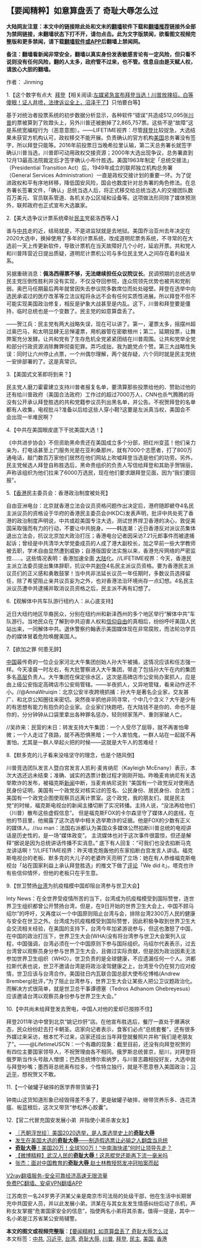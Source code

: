  <h2>【要闻精粹】如意算盘丢了 奇耻大辱怎么过</h2> <p class="notice"><b>大陆网友注意：本文中的链接除此处和文末的<a href="https://github.com/bannedbook/fanqiang" >翻墙</a>软件下载和<a href="https://github.com/killgcd/justmysocks/blob/master/README.md">翻墙推荐</a>链接外全部为禁网链接，未翻墙状态下打不开，请勿点击。此为文字版禁闻，欲看图文视频完整版和更多禁闻，请下载<a href="https://github.com/bannedbook/fanqiang">翻墙软件或APP</a>后翻墙上禁闻网。</p><p>备注：翻墙看新闻非常安全，翻墙以真实身份发表敏感言论有一定风险，但只看不说则没有任何风险，翻的人太多，政府管不过来，也不管。信息自由是天赋人权，请放心大胆的翻墙。</b></p>  <div class="entry"> <p>作者： Jinming</p> <p>1.【这个数字有点大&nbsp; <span class='wp_keywordlink'><a href="https://www.bannedbook.org/bnews/comments/20201018/1415809.html" title="“硬盘门”再爆：拿中共华信10％股的“大人物”正是拜登" target="_blank">拜登</a></span>【相关阅读:<a href='https://www.bannedbook.org/bnews/bannedvideo/20201108/1427782.html' target='_blank'>左媒紧急宣布拜登当选！川普放辣招，白等傻眼！证人井喷，法律诉讼全上，沼泽干了</a>】只怕要白等】</p> <p></p> <p>基于对统治者投票系统的初步数据分析显示，各种软件“错误”共造成512,095张<a href="https://www.bannedbook.org/bnews/tag/%e5%b7%9d%e6%99%ae/" class="st_tag internal_tag" rel="tag" title="标签 川普 下的日志">川普</a>的票被算到了败蹬头上，另外川普还被删掉了2,865,757票。这些不是“故障”这是系统宽编程行为（恶意意图）。——LIFETIME视界：尽管<a href="https://www.bannedbook.org/bnews/tag/%e6%8b%9c%e7%99%bb/" class="st_tag internal_tag" rel="tag" title="标签 拜登 下的日志">拜登</a>比较捉急，大选结果未获官方机构认可，政权移交不能开展。负责确认的官方机构<a href="https://www.bannedbook.org/bnews/tag/%e7%be%8e%e5%9b%bd/" class="st_tag internal_tag" rel="tag" title="标签 美国 下的日志">美国</a>总务署没有签字，所以拜登只能等。2016年前投票日当晚希拉里认输，第二天总务署长就签字确认川普当选，川普即可动用政权交接资源；2000年大选出现争议，总务署直到12月13最高法院裁定后才签字确认小布什胜选。美国1963年制定「总统交接法」（Presidential Transition Act）后，1949年成立的联邦独立机构总务署（General Services Administration）一直是政权交接计划的重要一环。为了促进政权和平有序地转移，降低国安风险，国会也数度针对总务署的角色修法。在总务署长签署文件，「确认」总统当选人后，将正式移交给总统当选人的交接团队数百万美元、官员联系管道、各机关办公区域和设备等。这项做法形同除了媒体预测外，联邦政府也正式宣布大选赢家。</p> <p>2.【美大选争议计票系统牵扯<a href="https://www.bannedbook.org/bnews/tag/%e6%b0%91%e4%b8%bb/" class="st_tag internal_tag" rel="tag" title="标签 民主 下的日志">民主</a>党裴洛西等人】</p> <p></p> <p>谁与<a href="https://www.bannedbook.org/bnews/tag/%e4%b8%ad%e5%85%b1/" class="st_tag internal_tag" rel="tag" title="标签 中共 下的日志">中共</a>走的近，结局就是，不是进监狱就是去地狱。美国乔治亚州去年决定在2020大选中，换掉使用了多年的计票系统，改成道明尼票务系统，不寻常的在大选前一天上传更新软件，导致计票机在当天故障好几个小时，延宕开票。共和党人和川普阵营近日提出质疑，道明尼计票机公司与多位民主党人之间存在着利益关系。</p> <p>另据重磅消息：<strong>佩洛西得票不够，无法继续担任众议院议长</strong>。民调预期的总统选举民主党压倒性胜利并没有实现，不仅没夺回参院，连众院领先优势也被共和党削弱。奥巴马任期最后两年就曾因失去参议院多数席位而处处碰壁。拜登在选举中向选民承诺过的医疗改革等立法议程将永远不会有任何实质性进展。所以拜登不但不可能实现美国政治修复，相反是驴象大战甚至是内乱。这下，川普和拜登要是僵持，临时总统也是一个变数了。民主党的如意算盘丢了。</p> <p>——贺江兵：民主党有两大战略失误，现在可以讲了。第一，灌票太多，摇摆州超过奥巴马，和太明显肆无忌惮灌票，用机器管在密歇根州；第二，延期投票，让舞弊案充分发酵。让共和党有了生存危机全党紧紧团结在川普周围。让共和党举全党和部分行政资源消除舞弊彻查犯罪。弄巧成拙，我为跪党点个赞。第三大战略性失误：同时让六州停止点票，一个州偶尔理解，两个就存疑，六个同时就是民主党统一安排部署的了。这是真常识。</p> <p>3.【美国式文革即将到来？】</p>  <p></p> <p>民主党人磨刀霍霍建立支持川普者报复名单，要清算那些投票给他的、赞助过他的还有给川普政府（美国合法政府）工作过的超过7000万人，CNN也杀气腾腾的将没有公开承认拜登胜选的共和党籍参议员列出黑名单，并公告。不祝贺拜登的名单都有人收集，电视批斗?准备以后给这些人穿小鞋?这要是左派真当权，美国会不会出现一半难民啊？</p> <p>4.【中共在美国眼皮底下干扰美国大选！】</p> <p></p> <p>《中共进步协会》不但资助黑命贵还在美国成立多个分部，把红州变蓝！他们亲力亲为，打电话甚至上门服务光是在亚利桑那州，就有7000个志愿者，打了800万通电话，敲门数百万家他们居然在他们网站上吹嘘拜登当选是他们的功劳。另外，民主党候选人拜登自称胜选后，黑命贵组织的负责人写信给拜登和其助手贺锦丽，声称该组织为他们拉来了6000万选民，现在他们要求跟拜登见面，因为“我们要回报”。</p> <p>5.【<a href="https://www.bannedbook.org/bnews/tag/%e9%a6%99%e6%b8%af/" class="st_tag internal_tag" rel="tag" title="标签 香港 下的日志">香港</a>民主委员会：香港政治制度被处死】</p> <p></p> <p>自由亚洲电台：北京就香港立法会议员资格问题作出决定后，港府随即褫夺4名民主派议员的资格设于华府的香港民主委员会(HKDC)发表声明，批评中共处死了香港的政治制度声明说，中共或趁美国专注大选，测试世界捍卫香港的决心，敦促美国采取强而有力的行动，不要让中共脱身。——韩连潮：近日香港反对派议员集体退出立法会，抗议北京加大政治打压；香港电台记者因采访7.21元郎事件而被逮捕起诉；曾经是中共清华大学党委成员的人成了港大副校长，加之早前一些大学教师被去职，学术自由显然遭到威胁；自港版国安法实施以来，香港充斥网络的严密监控……。这些情况表明：香港加速全面 <span class='wp_keywordlink_affiliate'><a href="https://www.bannedbook.org/" title="大陆" target="_blank">大陆</a></span>化。//LIFETIME视界：今天，香港民主派立法委员提出集体辞职，抗议中共<span class='wp_keywordlink'><a href="https://www.bannedbook.org/forum2/topic21.html" title="《剥夺》 黄建民 著" target="_blank">剥夺</a></span>4名民主派议员资格。要为香港民主派议员们的正义感和勇敢鼓掌！当中共非法延长议员一年任期时，多数议员选择留任，除了希望阻止亲共议员妄为之外，也对香港法治环境尚存一点幻想。4名民主派议员遭中共逮捕并取消议员资格之后，民主派不再有幻想了。</p> <p>6.【观解体中共车队游行纽约人：从心底支持】</p> <p></p>  <p>近日大纽约地区华裔民众，分别在纽约州和新泽西州的多个地区举行“解体中共”车队游行。当地民众在了解到中共迫害人权和<span class='wp_keywordlink'><a href="https://www.bannedbook.org/forum11/topic307.html" title="禁片：在中国宗教信仰自由吗？" target="_blank">信仰自由</a></span>的真相后，纷纷呼吁美国人民站出来，一同解体中共。退休警察约翰表示美国媒体现在非常腐败，而法轮功学员办的媒体冒着危险唤醒美国人。</p> <p>7.【欲加之罪 何患无辞】</p> <p></p> <p><span class='wp_keywordlink_affiliate'><a href="https://www.bannedbook.org/" title="中国" target="_blank">中国</a></span>最传奇的一位企业家河北大午集团创始人孙大午被捕，这情况应该和任志强一样。今天凌晨一时左右，有大批警察进入大午集团，带走了包括孙大午在内的集团多名<span class='wp_keywordlink_affiliate'><a href="https://www.bannedbook.org/bnews/ccpdope/" title="中共高层内幕" target="_blank">高层</a></span>负责人。大午集团在保定徐水区，这次是高碑店市公安局办案抓人，应是由上级公安指定高碑店市公安局管辖。——半夜抓人，又异地管辖，看来动作还不小。//@AnnaWruiqin：北京公安半夜跨境抓捕：孙大午是著名企业家，交友甚广、和北京公知圈往来密切。突然夜半抓他非同寻常，个中几个含义？大午是少有的有思想有能力有抱负的企业家。企业家们快跑吧，在大陆钱不是你的、命也不是你的，分分钟钟从口袋里拿出各种罪名惩办，轻则倾家荡产、重则家破人亡。</p> <p>//吴祚来：民营的末日：转发支持大午集团：一个人受尽了屈辱，就不再害怕卑微；一个人走过了夜路，就不再恐惧黑暗；一个人害怕鬼，一群人站在一起就不再害怕，尤其是一群人举起火把的时候——这就是大午人的苦难经！</p> <p>8.【默多克的儿子看来没啥坚守的理念，也是个随风倒】</p> <p></p> <p>川普竞选团队发言人暨白宫发言人凯利‧麦肯纳尼（Kayleigh McEnany）表示，本次大选还远未结束；准确、诚实的选票计数过程才刚刚开始。昨晚麦肯纳尼有关选举欺诈的发布，被福克斯<span class='wp_keywordlink_affiliate'><a href="https://www.bannedbook.org/" title="新闻">新闻</a></span>中断，当麦肯纳尼说到 “美国有一个政党反对使用选民身份证明，美国有一个政党反对核实过的签名、公民身份、居民身份、合法性；美国有一个政党企图使观察员远离计票室。这个政党，我的朋友们，就是民主党”的时候，福克斯电视台的新闻主播切断了实况转播。主持人说，“没法再给他们（川普）散布这些虚假信息”。 但是福克斯FOX的卡尔森坚守了媒体人的底线，在他的节目里，他揭露了这次选举中相关选举欺诈的证据。他是FOX的少数有正义的媒体人。//su man：法国右派都认为美国众多媒体公然掐断川普总统的电视讲话是历史性的，是一场“媒体政变”。 主流媒体也对于这次事件很震惊，但还是解释“据说是因为总统讲话传播不实消息。” 底下有人回复：“可我们也没去掐断马克龙讲话啊！”//LIFETIME视界：昨天塔克炮轰他的东家掐断白宫发言人讲话。福克斯电视台的老板、默多克的大儿子的老婆昨天亮明了立场：她在有人恭维福克斯电视台「站在国家利益上承认拜登胜选」的推文下做了<span class='wp_keywordlink_affiliate'><a href="https://www.bannedbook.org/bnews/comments/" title="新闻评论" target="_blank">评论</a></span>「We did it」。塔克也许有些信仰情怀，但他的老板只在乎生意。</p> <p>9.【世卫赞扬<a href="https://www.bannedbook.org/bnews/tag/%e5%8f%b0%e6%b9%be/" class="st_tag internal_tag" rel="tag" title="标签 台湾 下的日志">台湾</a>为抗疫楷模中国却阻台湾参与世卫大会】</p> <p></p>  <p>Inty News：在全世界受疫情所苦的当下，台湾成为抗疫楷模受到国际赞誉，连世界卫生组织都曾公开赞扬台湾，但是，在9日开始的世界卫生大会上，中国不顾马绍尔”的呼吁，又再度以一个中国原则阻止台湾与会，排除台湾2300万人民的健康与安全在世卫之外。台湾成为抗疫楷模受到国际赞誉，因此积极争取到世界卫生大会交流相关经验，在美国的支持下，台湾今年加紧游说参与，但这也激怒了中国，在中国的政治打压下，世界卫生大会(WHA)没有将台湾参与世卫大会案列入议程，中国强调，台湾必须在一个中国原则下参与国际组织。马绍尔代表表示，过去台湾曾以观察员身分参与世界卫生大会，且做过实际贡献，但是因为政治因素无法参加世界卫生组织（WHO）。世卫负责的是全球健康，不应遗漏任何一个人。洪都拉斯代表也说，世卫不邀请台湾是将政治凌驾健康之上，台湾至今仍在努力应对疫情，世卫应该与台湾合作。美国驻日内瓦联合国总部大使布伦博格(Andrew Bremberg)批评，”为了阻止台湾参与，世界卫生大会让某些人把公卫议题政治化。而解决方式很简单，就是世卫总干事谭德塞（Tedros Adhanom Ghebreyesus）应该邀请台湾以观察员身份参与世界卫生大会。”</p> <p>10.【中共尚未给拜登发去贺电，中国人对他的爱却已按捺不住】</p> <p></p> <p>拜登2011年访中曾到北京“姚记炒肝”店。在他宣布胜选后，餐厅一直处于爆满状态，民众纷纷赶去打卡朝圣。店家向记者表示，食客们必点“总统套餐”，还有很多外媒过来采访，根本忙不过来，店家还挂出当年拜登就餐照片并称“我们是老朋友了”。——@LifetimeUSCN：一个有趣的现象：截至目前，还没有向拜登祝贺的有四位主要国家领导人，不祝贺理由各不相同。俄罗斯总统普京，挺川，对拜登将俄罗斯当作头号敌人憎恨；巴西总统博尔索纳罗，与川普志趣相投好友，大选中就与拜登吵嘴；墨西哥总统奥布拉多，个性特立独行，就是不愿意卷入美国政治；<a href="https://www.bannedbook.org/bnews/tag/%e4%b9%a0%e8%bf%91%e5%b9%b3/" class="st_tag internal_tag" rel="tag" title="标签 习近平 下的日志">习近平</a>，想祝贺又不敢。</p> <p>11.【一个破罐子破摔的医学界带货骗子】</p> <p></p> <p>钟南山这货知道形象已经毁得差不多了，更是破罐子破摔，继带货养乐多、连花清瘟、板蓝根后，这次又带货“参松养心胶囊”。</p> <p>12.【官二代冒充国安发展小弟&nbsp; 并指使小弟杀害女友】</p> <p></p> <ul class='op-related-articles' title='相关阅读'> <li><a href='https://www.bannedbook.org/bnews/ssgc/20201111/1429111.html' target='_blank'>〖兲朝浮世绘〗美国2020选举，是人类选举史上的<b>奇耻大辱</b></a></li> <li><a href='https://www.bannedbook.org/bnews/baitai/20201106/1426722.html' target='_blank'>发生在美国大选的<b>奇耻大辱</b>——制造假选票让必输之人翻盘当总统</a></li> <li><a href='https://www.bannedbook.org/bnews/bannedvideo/20200929/1404921.html' target='_blank'><b>奇耻大辱</b>！美国20万！全球100万！“中南海快递”何时让领导先走？</a></li> <li><a href='https://www.bannedbook.org/bnews/comments/20200330/1303217.html' target='_blank'>【微博精粹】武汉人民的<b>奇耻大辱</b>！这恶棍党还能再下流一毫米吗</a></li> <li><a href='https://www.bannedbook.org/bnews/baitai/20191010/1204488.html' target='_blank'>张杰：面对中国教育的<b>奇耻大辱</b> 赵士林教授怒发冲冠拍案而起</a></li> </ul> <p class="texttj"> <a href="https://www.bannedbook.org/forum23/topic22702.html" target="_blank">V2ray翻墙服务-安全可靠经济高速无限流量</a><br/> <a href="https://github.com/bannedbook/fanqiang/wiki/%E7%A6%81%E9%97%BB%E7%BD%91%E5%AE%89%E5%8D%93%E7%BF%BB%E5%A2%99%E6%96%B0%E9%97%BBAPP" target="_blank">免费PC翻墙、安卓VPN翻墙APP</a></p><p>江苏南京一名24岁男子洪某父亲是南京市司法局的处级干部，他在生活中长期冒充中共国安人员，并以此发展小弟。洪某在与其女友发生情感纠纷后动了杀机，声称女友掌握“危害国家安全的信息”，指使两名小弟将其杀害。值得一提是，其中一名小弟是江苏省某公安局辅警。</p> <a name='sharetosocial'></a>       <div><b>本文的图文或视频完整版</b>：<a href='https://www.bannedbook.org/bnews/comments/20201112/1429853.html'>【要闻精粹】如意算盘丢了 奇耻大辱怎么过</a></div>  </div><!--END ENTRY--> <div class="postfooter"> <div>本文标签：<a href="https://www.bannedbook.org/bnews/tag/%e4%b8%ad%e5%85%b1/" rel="tag">中共</a>, <a href="https://www.bannedbook.org/bnews/tag/%e4%b9%a0%e8%bf%91%e5%b9%b3/" rel="tag">习近平</a>, <a href="https://www.bannedbook.org/bnews/tag/%e5%8f%b0%e6%b9%be/" rel="tag">台湾</a>, <a href="https://www.bannedbook.org/bnews/tag/%E5%A5%87%E8%80%BB%E5%A4%A7%E8%BE%B1/" rel="tag">奇耻大辱</a>, <a href="https://www.bannedbook.org/bnews/tag/%e5%b7%9d%e6%99%ae/" rel="tag">川普</a>, <a href="https://www.bannedbook.org/bnews/tag/%e6%8b%9c%e7%99%bb/" rel="tag">拜登</a>, <a href="https://www.bannedbook.org/bnews/tag/%e6%b0%91%e4%b8%bb/" rel="tag">民主</a>, <a href="https://www.bannedbook.org/bnews/tag/%e7%be%8e%e5%9b%bd/" rel="tag">美国</a>, <a href="https://www.bannedbook.org/bnews/tag/%e9%a6%99%e6%b8%af/" rel="tag">香港</a></div>  </div><!--END POSTFOOTER--> 